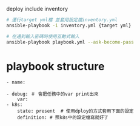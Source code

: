deploy include inventory
```bash
# 運行target yml檔 並套用設定檔inventory.yml
ansible-playbook -i inventory.yml {target yml}  

# 在遇到輸入密碼時使用互動式輸入
ansible-playbook playbook.yml --ask-become-pass
```


# playbook structure
```
- name: 

- debug: ＃ 會把任務中的var print出來
	var: 
- k8s:
	state: present  # 使用dploy的方式套用下面的設定
	definition: # 照k8s中的設定檔寫就好了
	
```